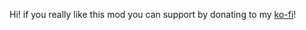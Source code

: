 Hi! if you really like this mod you can support by donating to my [ko-fi](https://ko-fi.com/yellowcat98)!